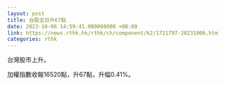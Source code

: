 ```yaml
---
layout: post
title: 台股全日升67點
date: 2023-10-06 14:59:41.000000000 +08:00
link: https://news.rthk.hk/rthk/ch/component/k2/1721797-20231006.htm
categories: rthk
---
```


台灣股市上升。

加權指數收報16520點，升67點，升幅0.41%。
